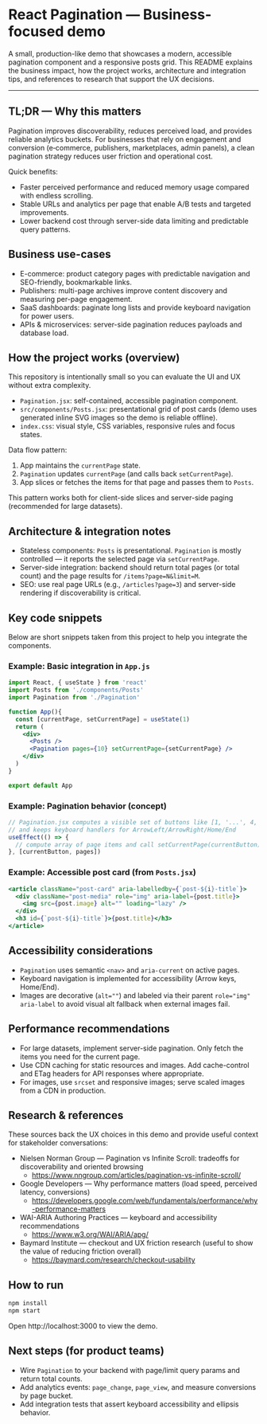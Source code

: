 # React Pagination — Business-focused demo

A small, production-like demo that showcases a modern, accessible pagination component and a responsive posts grid. This README explains the business impact, how the project works, architecture and integration tips, and references to research that support the UX decisions.

---

## TL;DR — Why this matters

Pagination improves discoverability, reduces perceived load, and provides reliable analytics buckets. For businesses that rely on engagement and conversion (e‑commerce, publishers, marketplaces, admin panels), a clean pagination strategy reduces user friction and operational cost.

Quick benefits:

- Faster perceived performance and reduced memory usage compared with endless scrolling.
- Stable URLs and analytics per page that enable A/B tests and targeted improvements.
- Lower backend cost through server-side data limiting and predictable query patterns.

## Business use-cases

- E-commerce: product category pages with predictable navigation and SEO-friendly, bookmarkable links.
- Publishers: multi-page archives improve content discovery and measuring per-page engagement.
- SaaS dashboards: paginate long lists and provide keyboard navigation for power users.
- APIs & microservices: server-side pagination reduces payloads and database load.

## How the project works (overview)

This repository is intentionally small so you can evaluate the UI and UX without extra complexity.

- `Pagination.jsx`: self-contained, accessible pagination component.
- `src/components/Posts.jsx`: presentational grid of post cards (demo uses generated inline SVG images so the demo is reliable offline).
- `index.css`: visual style, CSS variables, responsive rules and focus states.

Data flow pattern:

1. App maintains the `currentPage` state.
2. `Pagination` updates `currentPage` (and calls back `setCurrentPage`).
3. App slices or fetches the items for that page and passes them to `Posts`.

This pattern works both for client-side slices and server-side paging (recommended for large datasets).

## Architecture & integration notes

- Stateless components: `Posts` is presentational. `Pagination` is mostly controlled — it reports the selected page via `setCurrentPage`.
- Server-side integration: backend should return total pages (or total count) and the page results for `/items?page=N&limit=M`.
- SEO: use real page URLs (e.g., `/articles?page=3`) and server-side rendering if discoverability is critical.

## Key code snippets

Below are short snippets taken from this project to help you integrate the components.

### Example: Basic integration in `App.js`

```jsx
import React, { useState } from 'react'
import Posts from './components/Posts'
import Pagination from './Pagination'

function App(){
  const [currentPage, setCurrentPage] = useState(1)
  return (
    <div>
      <Posts />
      <Pagination pages={10} setCurrentPage={setCurrentPage} />
    </div>
  )
}

export default App
```

### Example: Pagination behavior (concept)

```js
// Pagination.jsx computes a visible set of buttons like [1, '...', 4, 5, 6, '...', 10]
// and keeps keyboard handlers for ArrowLeft/ArrowRight/Home/End
useEffect(() => {
  // compute array of page items and call setCurrentPage(currentButton)
}, [currentButton, pages])
```

### Example: Accessible post card (from `Posts.jsx`)

```jsx
<article className="post-card" aria-labelledby={`post-${i}-title`}>
  <div className="post-media" role="img" aria-label={post.title}>
    <img src={post.image} alt="" loading="lazy" />
  </div>
  <h3 id={`post-${i}-title`}>{post.title}</h3>
</article>
```

## Accessibility considerations

- `Pagination` uses semantic `<nav>` and `aria-current` on active pages.
- Keyboard navigation is implemented for accessibility (Arrow keys, Home/End).
- Images are decorative (`alt=""`) and labeled via their parent `role="img" aria-label` to avoid visual alt fallback when external images fail.

## Performance recommendations

- For large datasets, implement server-side pagination. Only fetch the items you need for the current page.
- Use CDN caching for static resources and images. Add cache-control and ETag headers for API responses where appropriate.
- For images, use `srcset` and responsive images; serve scaled images from a CDN in production.

## Research & references

These sources back the UX choices in this demo and provide useful context for stakeholder conversations:

- Nielsen Norman Group — Pagination vs Infinite Scroll: tradeoffs for discoverability and oriented browsing
  - https://www.nngroup.com/articles/pagination-vs-infinite-scroll/
- Google Developers — Why performance matters (load speed, perceived latency, conversions)
  - https://developers.google.com/web/fundamentals/performance/why-performance-matters
- WAI-ARIA Authoring Practices — keyboard and accessibility recommendations
  - https://www.w3.org/WAI/ARIA/apg/
- Baymard Institute — checkout and UX friction research (useful to show the value of reducing friction overall)
  - https://baymard.com/research/checkout-usability

## How to run

```bash
npm install
npm start
```

Open http://localhost:3000 to view the demo.

## Next steps (for product teams)

- Wire `Pagination` to your backend with page/limit query params and return total counts.
- Add analytics events: `page_change`, `page_view`, and measure conversions by page bucket.
- Add integration tests that assert keyboard accessibility and ellipsis behavior.